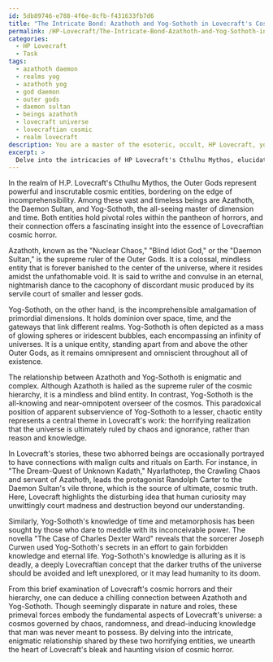 ```yaml
---
id: 5db89746-e788-4f6e-8cfb-f431633fb7d6
title: "The Intricate Bond: Azathoth and Yog-Sothoth in Lovecraft's Cosmic Horror""
permalink: /HP-Lovecraft/The-Intricate-Bond-Azathoth-and-Yog-Sothoth-in-Lovecrafts-Cosmic-Horror/
categories:
  - HP Lovecraft
  - Task
tags:
  - azathoth daemon
  - realms yog
  - azathoth yog
  - god daemon
  - outer gods
  - daemon sultan
  - beings azathoth
  - lovecraft universe
  - lovecraftian cosmic
  - realm lovecraft
description: You are a master of the esoteric, occult, HP Lovecraft, you complete tasks to the absolute best of your ability, no matter if you think you were not trained to do the task specifically, you will attempt to do it anyways, since you have performed the tasks you are given with great mastery, accuracy, and deep understanding of what is requested. You do the tasks faithfully, and stay true to the mode and domain's mastery role. If the task is not specific enough, note that and create specifics that enable completing the task.
excerpt: > 
  Delve into the intricacies of HP Lovecraft's Cthulhu Mythos, elucidating the enigmatic relationship between Azathoth, the Daemon Sultan and ruler of the Outer Gods, and Yog-Sothoth, the mysterious gatekeeper and all-knowing entity transcending time and space. Consider the role each plays within the cosmic hierarchy, the nature of their interactions, and unearth any cults, rituals, or depictions in Lovecraft's works that reveal a deeper connection between these two eldritch horrors.
---
```

In the realm of H.P. Lovecraft's Cthulhu Mythos, the Outer Gods represent powerful and inscrutable cosmic entities, bordering on the edge of incomprehensibility. Among these vast and timeless beings are Azathoth, the Daemon Sultan, and Yog-Sothoth, the all-seeing master of dimension and time. Both entities hold pivotal roles within the pantheon of horrors, and their connection offers a fascinating insight into the essence of Lovecraftian cosmic horror.

Azathoth, known as the "Nuclear Chaos," "Blind Idiot God," or the "Daemon Sultan," is the supreme ruler of the Outer Gods. It is a colossal, mindless entity that is forever banished to the center of the universe, where it resides amidst the unfathomable void. It is said to writhe and convulse in an eternal, nightmarish dance to the cacophony of discordant music produced by its servile court of smaller and lesser gods.

Yog-Sothoth, on the other hand, is the incomprehensible amalgamation of primordial dimensions. It holds dominion over space, time, and the gateways that link different realms. Yog-Sothoth is often depicted as a mass of glowing spheres or iridescent bubbles, each encompassing an infinity of universes. It is a unique entity, standing apart from and above the other Outer Gods, as it remains omnipresent and omniscient throughout all of existence.

The relationship between Azathoth and Yog-Sothoth is enigmatic and complex. Although Azathoth is hailed as the supreme ruler of the cosmic hierarchy, it is a mindless and blind entity. In contrast, Yog-Sothoth is the all-knowing and near-omnipotent overseer of the cosmos. This paradoxical position of apparent subservience of Yog-Sothoth to a lesser, chaotic entity represents a central theme in Lovecraft's work: the horrifying realization that the universe is ultimately ruled by chaos and ignorance, rather than reason and knowledge.

In Lovecraft's stories, these two abhorred beings are occasionally portrayed to have connections with malign cults and rituals on Earth. For instance, in "The Dream-Quest of Unknown Kadath," Nyarlathotep, the Crawling Chaos and servant of Azathoth, leads the protagonist Randolph Carter to the Daemon Sultan's vile throne, which is the source of ultimate, cosmic truth. Here, Lovecraft highlights the disturbing idea that human curiosity may unwittingly court madness and destruction beyond our understanding.

Similarly, Yog-Sothoth's knowledge of time and metamorphosis has been sought by those who dare to meddle with its inconceivable power. The novella "The Case of Charles Dexter Ward" reveals that the sorcerer Joseph Curwen used Yog-Sothoth's secrets in an effort to gain forbidden knowledge and eternal life. Yog-Sothoth's knowledge is alluring as it is deadly, a deeply Lovecraftian concept that the darker truths of the universe should be avoided and left unexplored, or it may lead humanity to its doom.

From this brief examination of Lovecraft's cosmic horrors and their hierarchy, one can deduce a chilling connection between Azathoth and Yog-Sothoth. Though seemingly disparate in nature and roles, these primeval forces embody the fundamental aspects of Lovecraft's universe: a cosmos governed by chaos, randomness, and dread-inducing knowledge that man was never meant to possess. By delving into the intricate, enigmatic relationship shared by these two horrifying entities, we unearth the heart of Lovecraft's bleak and haunting vision of cosmic horror.
